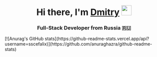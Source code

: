 <h1 align="center">Hi there, I'm <a href="https://daniilshat.ru/" target="_blank">Dmitry</a> 
<img src="https://github.com/blackcater/blackcater/raw/main/images/Hi.gif" height="32"/></h1>
<h3 align="center">Full-Stack Developer from Russia 🇷🇺</h3>
[![Anurag's GitHub stats](https://github-readme-stats.vercel.app/api?username=sscefalix)](https://github.com/anuraghazra/github-readme-stats)
